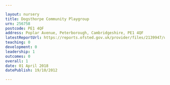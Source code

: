 ```yaml
---

layout: nursery
title: Dogsthorpe Community Playgroup
urn: 256758
postcode: PE1 4QF
address: Poplar Avenue, Peterborough, Cambridgeshire, PE1 4QF
latestReportUrl: https://reports.ofsted.gov.uk/provider/files/2139947/urn/256758.pdf
teaching: 0
development: 0
leadership: 1
outcomes: 0
overall: 1
date: 01 April 2018 
datePublish: 19/10/2012

---
```

